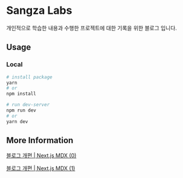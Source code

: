 # Sangza Labs

개인적으로 학습한 내용과 수행한 프로젝트에 대한 기록을 위한 블로그 입니다.

## Usage

### Local

```bash
# install package
yarn
# or
npm install

# run dev-server
npm run dev
# or
yarn dev
```

## More Information

[블로그 개편 | Next.js MDX (0)](https://sangza-labs.vercel.app/series/make-blog/2023-02-11--%EB%B8%94%EB%A1%9C%EA%B7%B8-%EA%B0%9C%ED%8E%B8-next-js-mdx-0)

[블로그 개편 | Next.js MDX (1)](https://sangza-labs.vercel.app/series/make-blog/2023-02-11--%EB%B8%94%EB%A1%9C%EA%B7%B8-%EA%B0%9C%ED%8E%B8-next-js-mdx-1)
